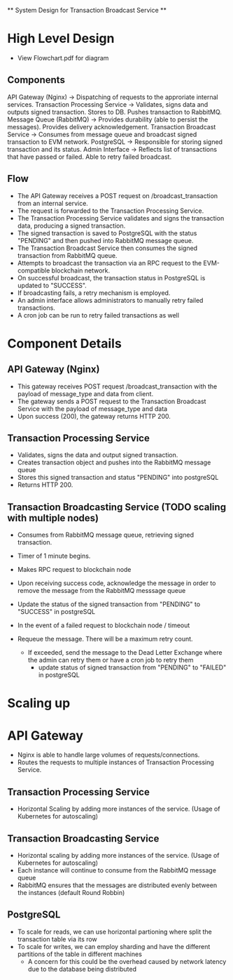 ** System Design for Transaction Broadcast Service **

# High Level Design

-   View Flowchart.pdf for diagram

## Components

API Gateway (Nginx) -> Dispatching of requests to the approriate internal services.
Transaction Processing Service -> Validates, signs data and outputs signed transaction. Stores to DB. Pushes transaction to RabbitMQ.
Message Queue (RabbitMQ) -> Provides durability (able to persist the messages). Provides delivery acknowledgement.
Transaction Broadcast Service -> Consumes from message queue and broadcast signed transaction to EVM network.
PostgreSQL -> Responsible for storing signed transaction and its status.
Admin Interface -> Reflects list of transactions that have passed or failed. Able to retry failed broadcast.

## Flow

-   The API Gateway receives a POST request on /broadcast_transaction from an internal service.
-   The request is forwarded to the Transaction Processing Service.
-   The Transaction Processing Service validates and signs the transaction data, producing a signed transaction.
-   The signed transaction is saved to PostgreSQL with the status "PENDING" and then pushed into RabbitMQ message queue.
-   The Transaction Broadcast Service then consumes the signed transaction from RabbitMQ queue.
-   Attempts to broadcast the transaction via an RPC request to the EVM-compatible blockchain network.
-   On successful broadcast, the transaction status in PostgreSQL is updated to "SUCCESS".
-   If broadcasting fails, a retry mechanism is employed.
-   An admin interface allows administrators to manually retry failed transactions.
-   A cron job can be run to retry failed transactions as well

# Component Details

## API Gateway (Nginx)

-   This gateway receives POST request /broadcast_transaction with the payload of message_type and data from client.
-   The gateway sends a POST request to the Transaction Broadcast Service with the payload of message_type and data
-   Upon success (200), the gateway returns HTTP 200.

## Transaction Processing Service

-   Validates, signs the data and output signed transaction.
-   Creates transaction object and pushes into the RabbitMQ message queue
-   Stores this signed transaction and status "PENDING" into postgreSQL
-   Returns HTTP 200.

## Transaction Broadcasting Service (TODO scaling with multiple nodes)

-   Consumes from RabbitMQ message queue, retrieving signed transaction.
-   Timer of 1 minute begins.
-   Makes RPC request to blockchain node
-   Upon receiving success code, acknowledge the message in order to remove the message from the RabbitMQ messsage queue
-   Update the status of the signed transaction from "PENDING" to "SUCCESS" in postgreSQL

-   In the event of a failed request to blockchain node / timeout
-   Requeue the message. There will be a maximum retry count.
    -   If exceeded, send the message to the Dead Letter Exchange where the admin can retry them or have a cron job to retry them
        -   update status of signed transaction from "PENDING" to "FAILED" in postgreSQL

# Scaling up

# API Gateway

-   Nginx is able to handle large volumes of requests/connections.
-   Routes the requests to multiple instances of Transaction Processing Service.

## Transaction Processing Service

-   Horizontal Scaling by adding more instances of the service. (Usage of Kubernetes for autoscaling)

## Transaction Broadcasting Service

-   Horizontal scaling by adding more instances of the service. (Usage of Kubernetes for autoscaling)
-   Each instance will continue to consume from the RabbitMQ message queue
-   RabbitMQ ensures that the messages are distributed evenly between the instances (default Round Robbin)

## PostgreSQL

-   To scale for reads, we can use horizontal partioning where split the transaction table via its row
-   To scale for writes, we can employ sharding and have the different partitions of the table in different machines
    -   A concern for this could be the overhead caused by network latency due to the database being distributed
